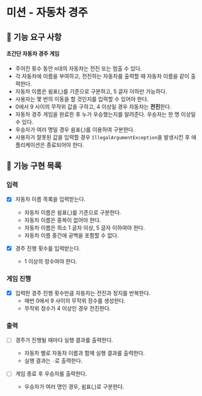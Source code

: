 # 미션 - 자동차 경주

## 🚀 기능 요구 사항

#### 초간단 자동차 경주 게임

- 주어진 횟수 동안 n대의 자동차는 전진 또는 멈출 수 있다.
- 각 자동차에 이름을 부여하고, 전진하는 자동차를 출력할 때 자동차 이름을 같이 출력한다.
- 자동차 이름은 쉼표(,)를 기준으로 구분하고, 5 글자 이하만 가능하다.
- 사용자는 몇 번의 이동을 할 것인지를 입력할 수 있어야 한다.
- 0에서 9 사이의 무작위 값을 구하고, 4 이상일 경우 자동차는 **전진**한다.
- 자동차 경주 게임을 완료한 후 누가 우승했는지를 알려준다. 우승자는 한 명 이상일 수 있다.
- 우승자가 여러 명일 경우 쉼표(,)를 이용하여 구분한다.
- 사용자가 잘못된 값을 입력할 경우 `IllegalArgumentException`을 발생시킨 후 애플리케이션은 종료되어야 한다.

## 🎯 기능 구현 목록

### 입력

- [x] 자동차 이름 목록을 입력받는다.
    - 자동차 이름은 쉼표(,)를 기준으로 구분한다.
    - 자동차 이름은 중복이 없어야 한다.
    - 자동차 이름은 최소 1 글자 이상, 5 글자 이하여야 한다.
    - 자동차 이름 중간에 공백을 포함할 수 없다.

- [x] 경주 진행 횟수를 입력받는다.
    - 1 이상의 정수여야 한다.

### 게임 진행

- [x] 입력한 경주 진행 횟수만큼 자동차는 전진과 정지를 반복한다.
    - 매번 0에서 9 사이의 무작위 정수를 생성한다.
    - 무작위 정수가 4 이상인 경우 전진한다.

### 출력

- [ ] 경주가 진행될 때마다 실행 결과를 출력한다.
    - 자동차 별로 자동차 이름과 함께 실행 결과를 출력한다.
    - 실행 결과는 `-`로 출력한다.

- [ ] 게임 종료 후 우승자를 출력한다. 
    - 우승자가 여러 명인 경우, 쉼표(,)로 구분한다.
